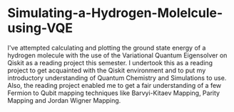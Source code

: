 # Simulating-a-Hydrogen-Molelcule-using-VQE

I've attempted calculating and plotting the ground state energy of a hydrogen molecule with the use of the Variational Quantum Eigensolver on Qiskit as a reading project this semester. I undertook this as a reading project to get acquainted with the Qiskit environment and to put my introductory understanding of Quantum Chemistry and Simulations to use. Also, the reading project enabled me to get a fair understanding of a few Fermion to Qubit mapping techniques like Barvyi-Kitaev Mapping,  Parity Mapping and Jordan Wigner Mapping.
